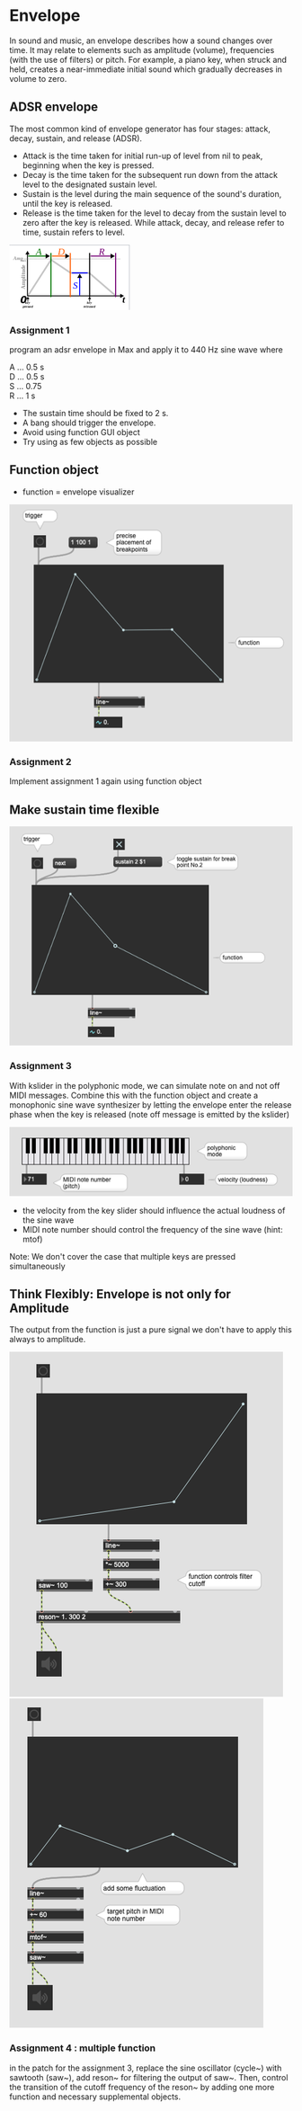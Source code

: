 # Envelope

In sound and music, an envelope describes how a sound changes over time. It may relate to elements such as amplitude (volume), frequencies (with the use of filters) or pitch. For example, a piano key, when struck and held, creates a near-immediate initial sound which gradually decreases in volume to zero.

## ADSR envelope

The most common kind of envelope generator has four stages: attack, decay, sustain, and release (ADSR).

- Attack is the time taken for initial run-up of level from nil to peak, beginning when the key is pressed.
- Decay is the time taken for the subsequent run down from the attack level to the designated sustain level.
- Sustain is the level during the main sequence of the sound's duration, until the key is released.
- Release is the time taken for the level to decay from the sustain level to zero after the key is released.
While attack, decay, and release refer to time, sustain refers to level.

![](K1/adsr.png)

### Assignment 1

program an adsr envelope in Max and apply it to 440 Hz sine wave where

A ... 0.5 s  
D ... 0.5 s  
S ... 0.75  
R ... 1 s  

- The sustain time should be fixed to 2 s.  
- A bang should trigger the envelope.
- Avoid using function GUI object
- Try using as few objects as possible

## Function object

- function = envelope visualizer  

![](K1/function.png)

### Assignment 2

Implement assignment 1 again using function object

## Make sustain time flexible

![](K1/sustain.png)


### Assignment 3

With kslider in the polyphonic mode, we can simulate note on and not off MIDI messages.
Combine this with the function object and create a monophonic sine wave synthesizer by letting  the envelope enter the release phase when the key is released (note off message is emitted by the kslider)

![](K1/kslider.png)

- the velocity from the key slider should influence the actual loudness of the sine wave
- MIDI note number should control the frequency of the sine wave (hint: mtof)

Note: We don't cover the case that multiple keys are pressed simultaneously

## Think Flexibly: Envelope is not only for Amplitude

The output from the function is just a pure signal we don't have to apply this always to amplitude.

![](K1/filter.png)
![](K1/pitch.png)

### Assignment 4 : multiple function 

in the patch for the assignment 3, replace the sine oscillator (cycle~) with sawtooth (saw~), add reson~ for filtering the output of saw~. Then, control the transition of the cutoff frequency of the reson~ by adding one more function and necessary supplemental objects.










